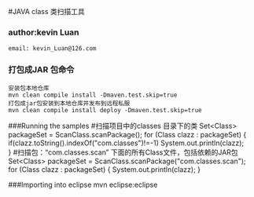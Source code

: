 #JAVA class 类扫描工具

### author:kevin Luan
	email: kevin_Luan@126.com

### 打包成JAR 包命令
	安装包本地仓库
	mvn clean compile install -Dmaven.test.skip=true
	打包成jar包安装到本地仓库并发布到远程私服
	mvn clean compile install deploy -Dmaven.test.skip=true

###Running the samples
	#扫描项目中的classes 目录下的类
	Set<Class<?>> packageSet = ScanClass.scanPackage();
		for (Class<?> clazz : packageSet) {
			if(clazz.toString().indexOf("com.classes")!=-1)
				System.out.println(clazz);	
		}
	#扫描包：“com.classes.scan” 下面的所有Class文件，包括依赖的JAR包
	 Set<Class<?>> packageSet = ScanClass.scanPackage("com.classes.scan");
	 	for (Class<?> clazz : packageSet) {
			System.out.println(clazz);
		}

###Importing into eclipse
	mvn eclipse:eclipse
	
